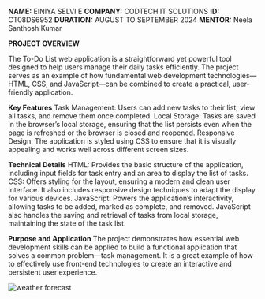 **NAME:** EINIYA SELVI E
**COMPANY:** CODTECH IT SOLUTIONS
**ID:** CT08DS6952
**DURATION:** AUGUST TO SEPTEMBER 2024
**MENTOR:** Neela Santhosh Kumar 

**PROJECT OVERVIEW**

The To-Do List web application is a straightforward yet powerful tool designed to help users manage their daily tasks efficiently. The project serves as an example of how fundamental web development technologies—HTML, CSS, and JavaScript—can be combined to create a practical, user-friendly application.

**Key Features**
Task Management: Users can add new tasks to their list, view all tasks, and remove them once completed.
Local Storage: Tasks are saved in the browser’s local storage, ensuring that the list persists even when the page is refreshed or the browser is closed and reopened.
Responsive Design: The application is styled using CSS to ensure that it is visually appealing and works well across different screen sizes.

**Technical Details**
HTML: Provides the basic structure of the application, including input fields for task entry and an area to display the list of tasks.
CSS: Offers styling for the layout, ensuring a modern and clean user interface. It also includes responsive design techniques to adapt the display for various devices.
JavaScript: Powers the application’s interactivity, allowing tasks to be added, marked as complete, and removed. JavaScript also handles the saving and retrieval of tasks from local storage, maintaining the state of the task list.

**Purpose and Application**
The project demonstrates how essential web development skills can be applied to build a functional application that solves a common problem—task management. It is a great example of how to effectively use front-end technologies to create an interactive and persistent user experience.

![weather forecast](https://github.com/user-attachments/assets/bd06ab8a-674c-4df8-992d-bf133c4671a3)






